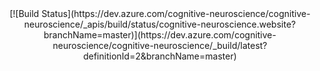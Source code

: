 <center>[![Build Status](https://dev.azure.com/cognitive-neuroscience/cognitive-neuroscience/_apis/build/status/cognitive-neuroscience.website?branchName=master)](https://dev.azure.com/cognitive-neuroscience/cognitive-neuroscience/_build/latest?definitionId=2&branchName=master)</center>
